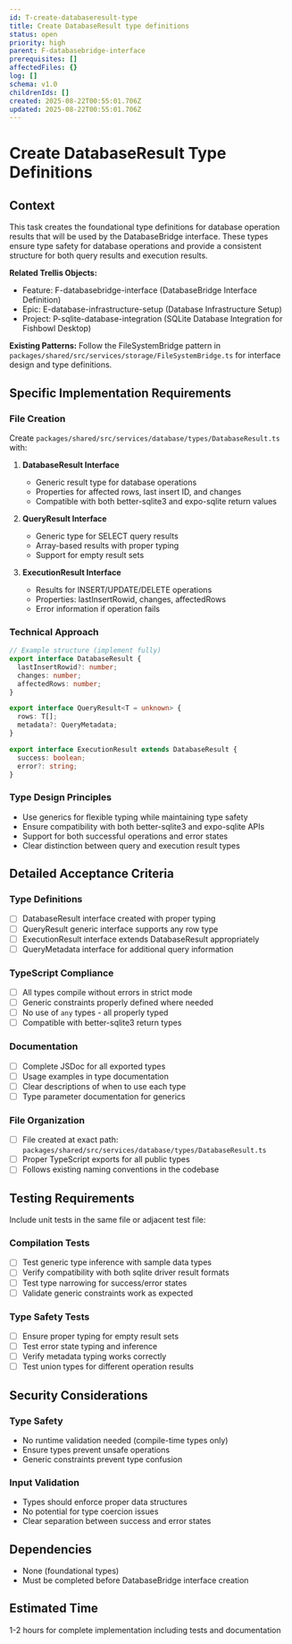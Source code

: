 ```yaml
---
id: T-create-databaseresult-type
title: Create DatabaseResult type definitions
status: open
priority: high
parent: F-databasebridge-interface
prerequisites: []
affectedFiles: {}
log: []
schema: v1.0
childrenIds: []
created: 2025-08-22T00:55:01.706Z
updated: 2025-08-22T00:55:01.706Z
---
```


# Create DatabaseResult Type Definitions

## Context

This task creates the foundational type definitions for database operation results that will be used by the DatabaseBridge interface. These types ensure type safety for database operations and provide a consistent structure for both query results and execution results.

**Related Trellis Objects:**

- Feature: F-databasebridge-interface (DatabaseBridge Interface Definition)
- Epic: E-database-infrastructure-setup (Database Infrastructure Setup)
- Project: P-sqlite-database-integration (SQLite Database Integration for Fishbowl Desktop)

**Existing Patterns:**
Follow the FileSystemBridge pattern in `packages/shared/src/services/storage/FileSystemBridge.ts` for interface design and type definitions.

## Specific Implementation Requirements

### File Creation

Create `packages/shared/src/services/database/types/DatabaseResult.ts` with:

1. **DatabaseResult Interface**
   - Generic result type for database operations
   - Properties for affected rows, last insert ID, and changes
   - Compatible with both better-sqlite3 and expo-sqlite return values

2. **QueryResult Interface**
   - Generic type for SELECT query results
   - Array-based results with proper typing
   - Support for empty result sets

3. **ExecutionResult Interface**
   - Results for INSERT/UPDATE/DELETE operations
   - Properties: lastInsertRowid, changes, affectedRows
   - Error information if operation fails

### Technical Approach

```typescript
// Example structure (implement fully)
export interface DatabaseResult {
  lastInsertRowid?: number;
  changes: number;
  affectedRows: number;
}

export interface QueryResult<T = unknown> {
  rows: T[];
  metadata?: QueryMetadata;
}

export interface ExecutionResult extends DatabaseResult {
  success: boolean;
  error?: string;
}
```

### Type Design Principles

- Use generics for flexible typing while maintaining type safety
- Ensure compatibility with both better-sqlite3 and expo-sqlite APIs
- Support for both successful operations and error states
- Clear distinction between query and execution result types

## Detailed Acceptance Criteria

### Type Definitions

- [ ] DatabaseResult interface created with proper typing
- [ ] QueryResult generic interface supports any row type
- [ ] ExecutionResult interface extends DatabaseResult appropriately
- [ ] QueryMetadata interface for additional query information

### TypeScript Compliance

- [ ] All types compile without errors in strict mode
- [ ] Generic constraints properly defined where needed
- [ ] No use of `any` types - all properly typed
- [ ] Compatible with better-sqlite3 return types

### Documentation

- [ ] Complete JSDoc for all exported types
- [ ] Usage examples in type documentation
- [ ] Clear descriptions of when to use each type
- [ ] Type parameter documentation for generics

### File Organization

- [ ] File created at exact path: `packages/shared/src/services/database/types/DatabaseResult.ts`
- [ ] Proper TypeScript exports for all public types
- [ ] Follows existing naming conventions in the codebase

## Testing Requirements

Include unit tests in the same file or adjacent test file:

### Compilation Tests

- [ ] Test generic type inference with sample data types
- [ ] Verify compatibility with both sqlite driver result formats
- [ ] Test type narrowing for success/error states
- [ ] Validate generic constraints work as expected

### Type Safety Tests

- [ ] Ensure proper typing for empty result sets
- [ ] Test error state typing and inference
- [ ] Verify metadata typing works correctly
- [ ] Test union types for different operation results

## Security Considerations

### Type Safety

- No runtime validation needed (compile-time types only)
- Ensure types prevent unsafe operations
- Generic constraints prevent type confusion

### Input Validation

- Types should enforce proper data structures
- No potential for type coercion issues
- Clear separation between success and error states

## Dependencies

- None (foundational types)
- Must be completed before DatabaseBridge interface creation

## Estimated Time

1-2 hours for complete implementation including tests and documentation
